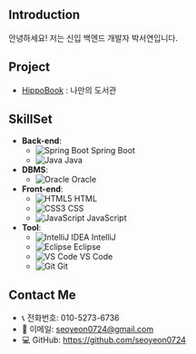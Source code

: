 ## Introduction
안녕하세요! 저는 신입 백엔드 개발자 박서연입니다.

## Project
- [ HippoBook](https://github.com/korea-it-test/test-project.git) : 나만의 도서관

## SkillSet
- **Back-end**: 
  - ![Spring Boot](https://img.icons8.com/color/48/000000/spring-logo.png) Spring Boot
  - ![Java](https://img.icons8.com/color/48/000000/java-coffee-cup-logo.png) Java
- **DBMS**: 
  - ![Oracle](https://img.icons8.com/color/48/000000/oracle-logo.png) Oracle
- **Front-end**:
  - ![HTML5](https://img.icons8.com/color/48/000000/html-5.png) HTML
  - ![CSS3](https://img.icons8.com/color/48/000000/css3.png) CSS
  - ![JavaScript](https://img.icons8.com/color/48/000000/javascript.png) JavaScript
- **Tool**:
  - ![IntelliJ IDEA](https://img.icons8.com/color/48/000000/intellij-idea.png) IntelliJ
  - ![Eclipse](https://img.icons8.com/officel/48/000000/eclipse.png) Eclipse
  - ![VS Code](https://img.icons8.com/color/48/000000/visual-studio-code-2019.png) VS Code
  - ![Git](https://img.icons8.com/color/48/000000/git.png) Git

## Contact Me
- 📞 전화번호: 010-5273-6736
- 📧 이메일: seoyeon0724@gmail.com
- 💻 GitHub: https://github.com/seoyeon0724
